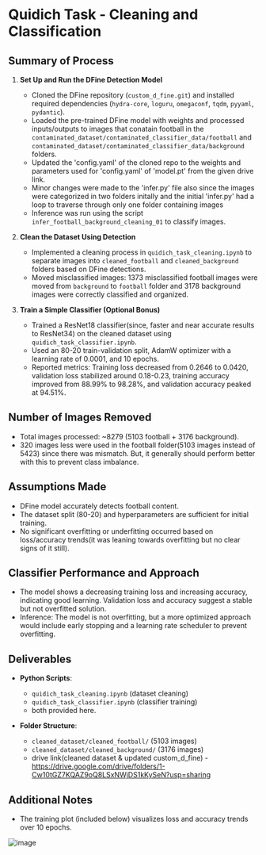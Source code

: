 # Quidich Task - Cleaning and Classification
## Summary of Process

1. **Set Up and Run the DFine Detection Model**
   - Cloned the DFine repository (`custom_d_fine.git`) and installed required dependencies (`hydra-core`, `loguru`, `omegaconf`, `tqdm`, `pyyaml`, `pydantic`).
   - Loaded the pre-trained DFine model with weights and processed inputs/outputs to images that conatain football in the `contaminated_dataset/contaminated_classifier_data/football` and `contaminated_dataset/contaminated_classifier_data/background` folders.
   - Updated the 'config.yaml' of the cloned repo to the weights and parameters used for 'config.yaml' of 'model.pt' from the given drive link.
   - Minor changes were made to the 'infer.py' file also since the images were categorized in two folders initally and the initial 'infer.py' had a loop to traverse through only one folder containing images
   - Inference was run using the script `infer_football_background_cleaning_01` to classify images.

2. **Clean the Dataset Using Detection**
   - Implemented a cleaning process in `quidich_task_cleaning.ipynb` to separate images into `cleaned_football` and `cleaned_background` folders based on DFine detections.
   - Moved misclassified images: 1373 misclassified football images were moved from `background` to `football` folder and 3178 background images were correctly classified and organized.
   
3. **Train a Simple Classifier (Optional Bonus)**
   - Trained a ResNet18 classifier(since, faster and near accurate results to ResNet34) on the cleaned dataset using `quidich_task_classifier.ipynb`.
   - Used an 80-20 train-validation split, AdamW optimizer with a learning rate of 0.0001, and 10 epochs.
   - Reported metrics: Training loss decreased from 0.2646 to 0.0420, validation loss stabilized around 0.18-0.23, training accuracy improved from 88.99% to 98.28%, and validation accuracy peaked at 94.51%.

## Number of Images Removed
- Total images processed: ~8279 (5103 football + 3176 background).
- 320 images less were used in the football folder(5103 images instead of 5423) since there was mismatch. But, it generally should perform better with this to prevent class imbalance.

## Assumptions Made
- DFine model accurately detects football content.
- The dataset split (80-20) and hyperparameters are sufficient for initial training.
- No significant overfitting or underfitting occurred based on loss/accuracy trends(it was leaning towards overfitting but no clear signs of it still).

## Classifier Performance and Approach
- The model shows a decreasing training loss and increasing accuracy, indicating good learning. Validation loss and accuracy suggest a stable but not overfitted solution.
- Inference: The model is not overfitting, but a more optimized approach would include early stopping and a learning rate scheduler to prevent overfitting.

## Deliverables
- **Python Scripts**: 
  - `quidich_task_cleaning.ipynb` (dataset cleaning)
  - `quidich_task_classifier.ipynb` (classifier training)
  - both provided here.
    
- **Folder Structure**: 
  - `cleaned_dataset/cleaned_football/` (5103 images)
  - `cleaned_dataset/cleaned_background/` (3176 images)
  - drive link(cleaned dataset & updated custom_d_fine) - https://drive.google.com/drive/folders/1-Cw10tGZ7KQAZ9oQ8LSxNWjDS1kKySeN?usp=sharing

## Additional Notes
- The training plot (included below) visualizes loss and accuracy trends over 10 epochs.

![image](https://github.com/user-attachments/assets/99143f46-7eba-4f8c-894e-2a7d3ba6170d)
